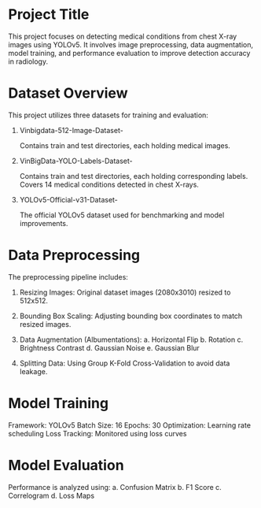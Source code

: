   # Project Title
 This project focuses on detecting medical conditions from chest X-ray images using YOLOv5. It involves image preprocessing, data augmentation, model training, and performance evaluation to improve detection accuracy in radiology.
  # Dataset Overview
 This project utilizes three datasets for training and evaluation:
 1. Vinbigdata-512-Image-Dataset-
    
     Contains train and test directories, each holding medical images.
 3. VinBigData-YOLO-Labels-Dataset-
    
     Contains train and test directories, each holding corresponding labels.
     Covers 14 medical conditions detected in chest X-rays.
 4. YOLOv5-Official-v31-Dataset-
    
     The official YOLOv5 dataset used for benchmarking and model improvements.
 # Data Preprocessing
 The preprocessing pipeline includes:
1. Resizing Images: Original dataset images (2080x3010) resized to 512x512.
2. Bounding Box Scaling: Adjusting bounding box coordinates to match resized images.
3. Data Augmentation (Albumentations):
   a. Horizontal Flip
   b. Rotation
   c. Brightness Contrast
   d. Gaussian Noise
   e. Gaussian Blur

4. Splitting Data: Using Group K-Fold Cross-Validation to avoid data leakage.
 
  # Model Training
  Framework: YOLOv5
  Batch Size: 16
  Epochs: 30
  Optimization: Learning rate scheduling
  Loss Tracking: Monitored using loss curves

  # Model Evaluation
  Performance is analyzed using:
  a. Confusion Matrix
  b. F1 Score
  c. Correlogram
  d. Loss Maps
